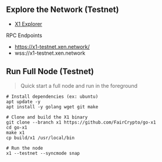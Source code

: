 

## Explore the Network (Testnet)

- [X1 Explorer](https://explorer.x1-testnet.xen.network)

RPC Endpoints

- https://x1-testnet.xen.network/
- wss://x1-testnet.xen.network

## Run Full Node (Testnet)

> Quick start a full node and run in the foreground

```shell
# Install dependencies (ex: ubuntu)
apt update -y
apt install -y golang wget git make

# Clone and build the X1 binary
git clone --branch x1 https://github.com/FairCrypto/go-x1
cd go-x1
make x1
cp build/x1 /usr/local/bin

# Run the node
x1 --testnet --syncmode snap
```
